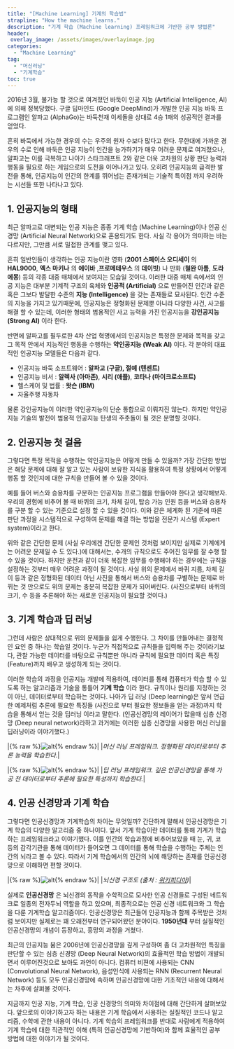 ```yaml
---
title: "[Machine Learning] 기계의 학습법"
strapline: "How the machine learns."
description: "기계 학습 (Machine learning) 프레임워크에 기반한 공부 방법론"
header:
 overlay_image: /assets/images/overlayimage.jpg
categories:
  - "Machine Learning"
tag:
  - "머신러닝"
  - "기계학습"
toc: true
---
```




2016년 3월, 불가능 할 것으로 여겨졌던 바둑이 인공 지능 (Artificial Intelligence, AI)에 의해 정복당했다.  구글 딥마인드 (Google DeepMind)가 개발한 인공 지능 바둑 프로그램인 알파고 (AlphaGo)는 바둑천재 이세돌을 상대로 4승 1패의 성공적인 결과를 얻었다.

흔히 바둑에서 가능한 경우의 수는 우주의 원자 수보다 많다고 한다.  무한대에 가까운 경우의 수로 인해 바둑은 인공 지능이 인간을 능가하기가 매우 어려운 문제로 여겨졌으나, 알파고는 이를 극복하고 나아가 스타크래프트 2와 같은 더욱 고차원의 상황 판단 능력과 행동을 필요로 하는 게임으로의 도전을 이어나가고 있다.  오히려 인공지능의 급격한 발전을 통해, 인공지능이 인간의 한계를 뛰어넘는 존재가되는 기술적 특이점 까지 우려하는 시선들 또한 나타나고 있다.

## 1. 인공지능의 형태

  최근 알파고로 대변되는 인공 지능은 종종 기계 학습 (Machine Learning)이나 인공 신경망 (Artificial Neural Network)으로 혼용되기도 한다. 사실 각 용어가 의미하는 바는 다르지만, 그만큼 서로 밀접한 관계를 맺고 있다.

 흔히 일반인들이 생각하는 인공 지능이란 영화 (**2001 스페이스 오디세이** 의 **HAL9000**, **엑스 마키나** 의 **에이바** ,**프로메테우스** 의 **데이빗**) 나 만화 (**철완 아톰**, **도라에몽**) 등의 각종 대중 매체에서 보여지는 모습일 것이다. 이러한 대중 매체 속에서의 인공 지능은 대부분 기계적 구조의 육체와 **인공적 (Artificial)** 으로 만들어진 인간과 같은 혹은 그보다 발달한 수준의 **지능 (Intelligence)** 을 갖는 존재들로 묘사된다. 인간 수준의 지능을 가지고 있기때문에, 인공지능은 정형화된 문제뿐 아니라 다양한 사건, 사고를 해결 할 수 있는데, 이러한 형태의 범용적인  사고 능력을 가진 인공지능을 **강인공지능 (Strong AI)** 이라 한다.

반면에 알파고를 필두로한 4차 산업 혁명에서의 인공지능은 특정한 문제와 목적을 갖고 그 목적 안에서 지능적인 행동을 수행하는 **약인공지능 (Weak AI)** 이다.  각 분야의 대표적인 인공지능 모델들은 다음과 같다.

- 인공지능 바둑 소프트웨어 : **알파고 (구글), 절예 (텐센트)**
- 인공지능 비서 : **알렉사 (아마존)**, **시리 (애플)**, **코타나 (마이크로소프트)**
- 헬스케어 및 법률 : **왓슨 (IBM)**
- 자율주행 자동차

물론 강인공지능이 이러한 약인공지능의 단순 통합으로 이뤄지진 않는다. 하지만 약인공지능 기술의 발전이 범용적 인공지능 탄생의 주춧돌이 될 것은 분명할 것이다.

## 2. 인공지능 첫 걸음

그렇다면 특정 목적을 수행하는 약인공지능은 어떻게 만들 수 있을까? 가장 간단한 방법은 해당 문제에 대해 잘 알고 있는 사람이  보유한 지식을 활용하여 특정 상황에서 어떻게 행동 할 것인지에 대한 규칙을 만들어 볼 수 있을 것이다.

예를 들어 버스와 승용차를 구분하는 인공지능 프로그램을 만들어야 한다고 생각해보자. 우리의 경험에 비추어 볼 때 바퀴의 크기, 차체 길이, 탑승 가능 인원 등을 버스와 승용차를 구분 할 수 있는 기준으로 설정 할 수 있을 것이다. 이와 같은 체계화 된 기준에 따른 판단 과정을 시스템적으로 구성하여 문제를 해결 하는 방법을 전문가 시스템 (Expert system)이라고 한다.  

위와 같은 간단한 문제 (사실 우리에겐 간단한 문제인 것처럼 보이지만 실제로 기계에게는 어려운 문제일 수 도 있다.)에 대해서는, 수개의 규칙으로도 주어진 임무를 잘 수행 할 수 있을 것이다. 하지만 운전과 같이 더욱 복잡한 임무를 수행해야 하는 경우에는 규칙을 설정하는 것부터 매우 어려운 과정이 될 것이다. 사실 위의 문제에서 바퀴 지름, 차체 길이 등과 같은 정형화된 데이터 아닌 사진을 통해서 버스와 승용차를 구별하는 문제로 바뀌는 것 만으로도 위의 문제는 충분히 복잡한 문제가 되어버린다. (사진으로부터 바퀴의 크기, 수 등을 추론해야 하는 새로운 인공지능이 필요할 것이다.)

## 3. 기계 학습과 딥 러닝

그런데 사람은 상대적으로 위의 문제들을 쉽게 수행한다. 그 차이를 만들어내는 결정적인 요인 중 하나는 학습일 것이다. 누군가 직접적으로 규칙들을 입력해 주는 것이라기보다, 관찰 가능한 데이터를 바탕으로 규칙뿐만 아니라 규칙에 필요한 데이터 혹은 특징 (Feature)까지 배우고 생성하게 되는 것이다.

이러한 학습의 과정을 인공지능 개발에 적용하여, 데이터를 통해 컴퓨터가 학습 할 수 있도록 하는 알고리즘과 기술을 통틀어 **기계 학습** 이라 한다. 규칙이나 원리를  지정하는 것이 아닌, 데이터로부터 학습하는 것이다. 나아가 딥 러닝 (Deep learning)은 앞서 언급한 예제처럼 추론에 필요한 특징들 (사진으로 부터 필요한 정보들을 얻는 과정)까지 학습을 통해서 얻는 것을 딥러닝 이라고 말한다.  (인공신경망의 레이어가 많을때 심층 신경망 (Deep neural network)라하고 과거에는 이러한 심층 신경망을 사용한 머신 러닝을 딥러닝이라 이야기했다.)

|{% raw %}![alt](/assets/images/fig1.png){% endraw %}|
|*머신 러닝 프레임워크. 정형화된 데이터로부터 추론 능력을 학습한다.*|

|{% raw %}![alt](/assets/images/fig2.png){% endraw %}|
|*딥 러닝 프레임워크. 깊은 인공신경망을 통해 가공 전 데이터로부터 추론에 필요한 특성까지 학습한다.*|

## 4. 인공 신경망과 기계 학습

그렇다면 인공신경망과 기계학습의 차이는 무엇일까? 간단하게 말해서 인공신경망은 기계 학습의 다양한 알고리즘 중 하나이다. 앞서 기계 학습이란 데이터를 통해 기계가 학습하는 프레임워크라고 이야기했다. 이를 인간의 학습과정에 비추어보았을 때 눈, 귀, 코 등의 감각기관을 통해 데이터가 들어오면 그 데이터를 통해 학습을 수행하는 주체는 인간의 뇌라고 볼 수 있다. 따라서 기계 학습에서의 인간의 뇌에 해당하는 존재를 인공신경망으로 이해하면 편할 것이다.  

|{% raw %}![alt](/assets/images/neuron_cell.png){% endraw %}|
|*뇌신경 구조도 (출처 : [위키피디아](https://en.wikipedia.org/wiki/Neuron))*|

실제로 **인공신경망** 은 뇌신경의 동작을 수학적으로 모사한 인공 신경들로 구성된 네트워크로 일종의 전자두뇌 역할을 하고 있으며, 최종적으로는 인공 신경 네트워크와 그 학습을 다룬 기계학습 알고리즘이다. 인공신경망은 최근들어 인공지능과 함께 주목받은 것처럼 보이지만 실제로는 꽤 오래전부터 연구되어왔던 분야이다. **1950년대** 부터 실질적인 인공신경망의 개념이 등장하고, 흥망의 과정을 거쳤다.  

최근의 인공지능 붐은 2006년에 인공신경망을 깊게 구성하여 좀 더 고차원적인 특징을 판단할 수 있는 심층 신경망 (Deep Neural Network)의 효율적인 학습 방법이 개발되면서 이루어진것으로 보아도 과언이 아니다. 컴퓨터 비젼에 사용되는 CNN (Convolutional Neural Network), 음성인식에 사용되는 RNN (Recurrent Neural Network) 등도 모두 인공신경망에 속하며 인공신경망에 대한 기초적인 내용에 대해서는 차후에 살펴볼 것이다.

지금까지 인공 지능, 기계 학습, 인공 신경망의 의미와 차이점에 대해 간단하게 살펴보았다. 앞으로의 이야기하고자 하는 내용은 기계 학습에서 사용하는 실질적인 코드나 알고리즘, 수학에 관한 내용이 아니다. 기계 학습의 프레임워크를 반대로 사람에게 적용하여 기계 학습에 대한 직관적인 이해 (특히 인공신경망에 기반하여)와 함께 효율적인 공부 방법에 대한 이야기가 될 것이다.

